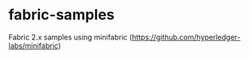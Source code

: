 # fabric-samples
Fabric 2.x samples using minifabric (https://github.com/hyperledger-labs/minifabric)
